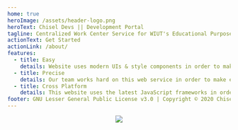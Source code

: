 ```yaml
---
home: true
heroImage: /assets/header-logo.png
heroText: Chisel Devs || Development Portal
tagline: Centralized Work Center Service for WIUT's Educational Purposes!
actionText: Get Started
actionLink: /about/
features:
  - title: Easy
    details: Website uses modern UIs & style components in order to make usage of application easier and clear by the first sight.
  - title: Precise
    details: Our team works hard on this web service in order to make everything precise and correct.
  - title: Cross Platform
    details: This website uses the latest JavaScript frameworks in order to compile installable PWA app.
footer: GNU Lesser General Public License v3.0 | Copyright © 2020 Chisel Devs
---
```


<p align="center">
  <a href="https://app.netlify.com/sites/chisel/deploys">
<img src="https://api.netlify.com/api/v1/badges/1180daa0-df1b-4259-b0cb-d56926833117/deploy-status"></a></p>

